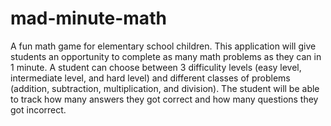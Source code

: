 # mad-minute-math
A fun math game for elementary school children. This application will give students an opportunity to complete as many math problems as they can in 1 minute. A student can choose between 3 difficulity levels (easy level, intermediate level, and hard level) and different classes of problems (addition, subtraction, multiplication, and division). The student will be able to track how many answers they got correct and how many questions they got incorrect. 
